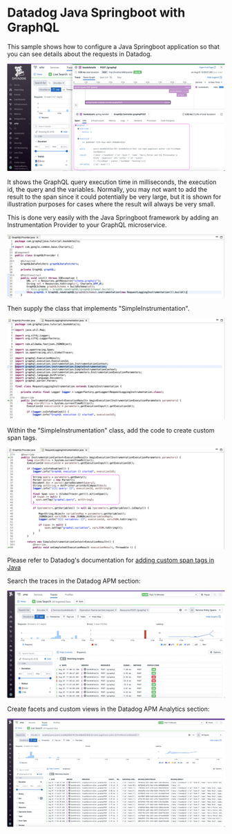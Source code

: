 # Datadog Java Springboot with GraphQL

This sample shows how to configure a Java Springboot application so that you can see details about the requests in Datadog. 

![apm-trace](images/apm-trace.png)

It shows the GraphQL query execution time in milliseconds, the execution id, the query and the variables. Normally, you may not want to add the result to the span since it could potentially be very large, but it is shown for illustration purposes for cases where the result will always be very small. 

This is done very easily with the Java Springboot framework by adding an Instrumentation Provider to your GraphQL microservice.

![graphql-provider](images/graphql-provider.png)

Then supply the class that implements "SimpleInstrumentation".

![simple-instrumentation](images/simple-instrumentation.png)

Within the "SimpleInstrumentation" class, add the code to create custom span tags. 

![custom-span-tags](images/custom-span-tags.png)



Please refer to Datadog's documentation for [adding custom span tags in Java](https://docs.datadoghq.com/tracing/trace_collection/custom_instrumentation/java/#add-custom-span-tags) 

Search the traces in the Datadog APM section:

![apm-traces-live-search](images/apm-traces-live-search.png)

Create facets and custom views in the Datadog APM Analytics section:

![apm-custom-views](images/apm-custom-views.png)